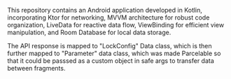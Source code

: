 This repository contains an Android application developed in Kotlin, incorporating Ktor for networking, 
MVVM architecture for robust code organization, LiveData for reactive data flow, ViewBinding for efficient view manipulation, 
and Room Database for local data storage.

The API response is mapped to "LockConfig" Data class, which is then further mapped to "Parameter" data class, 
which was made Parcelable so that it could be passsed as a custom object in safe args to transfer data between fragments.

